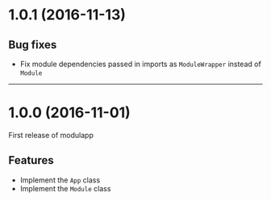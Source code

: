 # 1.0.1 (2016-11-13)

## Bug fixes

* Fix module dependencies passed in imports as `ModuleWrapper` instead of `Module`

***
# 1.0.0 (2016-11-01)

First release of modulapp

## Features

* Implement the `App` class
* Implement the `Module` class
